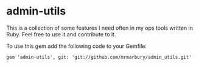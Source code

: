 # admin-utils

This is a collection of some features I need often in my ops tools written in Ruby. Feel free to use it and contribute to it.

To use this gem add the following code to your Gemfile:

```
gem 'admin-utils', git: 'git://github.com/mrmarbury/admin_utils.git'
```
